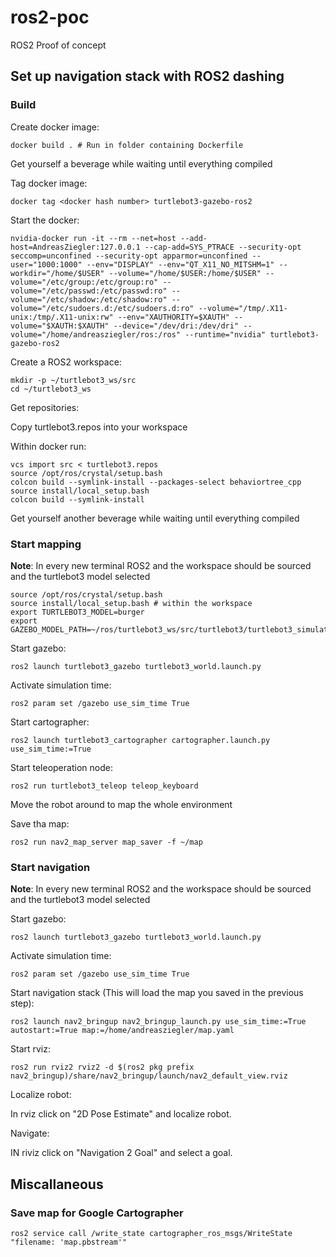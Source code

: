 # ros2-poc
ROS2 Proof of concept

## Set up navigation stack with ROS2 dashing

### Build

Create docker image:
```
docker build . # Run in folder containing Dockerfile
```

Get yourself a beverage while waiting until everything compiled

Tag docker image:
```
docker tag <docker hash number> turtlebot3-gazebo-ros2
```

Start the docker:
```
nvidia-docker run -it --rm --net=host --add-host=AndreasZiegler:127.0.0.1 --cap-add=SYS_PTRACE --security-opt seccomp=unconfined --security-opt apparmor=unconfined --user="1000:1000" --env="DISPLAY" --env="QT_X11_NO_MITSHM=1" --workdir="/home/$USER" --volume="/home/$USER:/home/$USER" --volume="/etc/group:/etc/group:ro" --volume="/etc/passwd:/etc/passwd:ro" --volume="/etc/shadow:/etc/shadow:ro" --volume="/etc/sudoers.d:/etc/sudoers.d:ro" --volume="/tmp/.X11-unix:/tmp/.X11-unix:rw" --env="XAUTHORITY=$XAUTH" --volume="$XAUTH:$XAUTH" --device="/dev/dri:/dev/dri" --volume="/home/andreasziegler/ros:/ros" --runtime="nvidia" turtlebot3-gazebo-ros2
```

Create a ROS2 workspace:
```
mkdir -p ~/turtlebot3_ws/src
cd ~/turtlebot3_ws
```

Get repositories:

Copy turtlebot3.repos into your workspace

Within docker run:
```
vcs import src < turtlebot3.repos
source /opt/ros/crystal/setup.bash
colcon build --symlink-install --packages-select behaviortree_cpp
source install/local_setup.bash
colcon build --symlink-install
```

Get yourself another beverage while waiting until everything compiled


### Start mapping

**Note**: In every new terminal ROS2 and the workspace should be sourced and the turtlebot3 model selected

```
source /opt/ros/crystal/setup.bash
source install/local_setup.bash # within the workspace
export TURTLEBOT3_MODEL=burger
export GAZEBO_MODEL_PATH=~/ros/turtlebot3_ws/src/turtlebot3/turtlebot3_simulations/turtlebot3_gazebo/models/:$GAZEBO_MODEL_PATH
```

Start gazebo:
```
ros2 launch turtlebot3_gazebo turtlebot3_world.launch.py
```

Activate simulation time:
```
ros2 param set /gazebo use_sim_time True
```

Start cartographer:
```
ros2 launch turtlebot3_cartographer cartographer.launch.py use_sim_time:=True
```

Start teleoperation node:
```
ros2 run turtlebot3_teleop teleop_keyboard
```

Move the robot around to map the whole environment

Save tha map:
```
ros2 run nav2_map_server map_saver -f ~/map
```

### Start navigation

**Note**: In every new terminal ROS2 and the workspace should be sourced and the turtlebot3 model selected

Start gazebo:
```
ros2 launch turtlebot3_gazebo turtlebot3_world.launch.py
```

Activate simulation time:
```
ros2 param set /gazebo use_sim_time True
```

Start navigation stack (This will load the map you saved in the previous step):
```
ros2 launch nav2_bringup nav2_bringup_launch.py use_sim_time:=True autostart:=True map:=/home/andreasziegler/map.yaml
```

Start rviz:
```
ros2 run rviz2 rviz2 -d $(ros2 pkg prefix nav2_bringup)/share/nav2_bringup/launch/nav2_default_view.rviz
```

Localize robot:

In rviz click on "2D Pose Estimate" and localize robot.

Navigate:

IN riviz click on "Navigation 2 Goal" and select a goal.


## Miscallaneous

### Save map for Google Cartographer
```
ros2 service call /write_state cartographer_ros_msgs/WriteState "filename: 'map.pbstream'"
```
